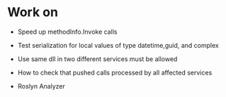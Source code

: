 ﻿# Work on
* Speed up methodInfo.Invoke calls
* Test serialization for local values of type datetime,guid, and complex

* Use same dll in two different services must be allowed
* How to check that pushed calls processed by all affected services
* Roslyn Analyzer